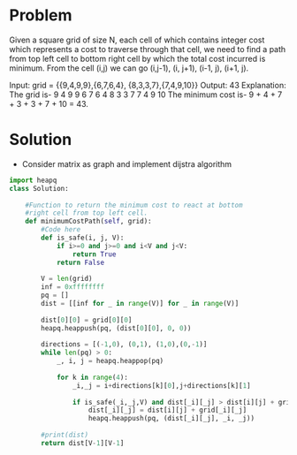 # Problem

Given a square grid of size N, each cell of which contains integer cost which represents a cost to traverse through that cell, we need to find a path from top left cell to bottom right cell by which the total cost incurred is minimum.
From the cell (i,j) we can go (i,j-1), (i, j+1), (i-1, j), (i+1, j).

Input: grid = {{9,4,9,9},{6,7,6,4},
{8,3,3,7},{7,4,9,10}}
Output: 43
Explanation: The grid is-
9 4 9 9
6 7 6 4
8 3 3 7
7 4 9 10
The minimum cost is-
9 + 4 + 7 + 3 + 3 + 7 + 10 = 43.

# Solution

- Consider matrix as graph and implement dijstra algorithm

```python
import heapq
class Solution:
    
    #Function to return the minimum cost to react at bottom
	#right cell from top left cell.
	def minimumCostPath(self, grid):
		#Code here
	    def is_safe(i, j, V):
	        if i>=0 and j>=0 and i<V and j<V:
	            return True
	        return False
	        
		V = len(grid)
		inf = 0xffffffff
		pq = []
		dist = [[inf for _ in range(V)] for _ in range(V)]
		
		dist[0][0] = grid[0][0]
		heapq.heappush(pq, (dist[0][0], 0, 0))
		
		directions = [(-1,0), (0,1), (1,0),(0,-1)]
        while len(pq) > 0:
            _, i, j = heapq.heappop(pq)
            
            for k in range(4):
                _i,_j = i+directions[k][0],j+directions[k][1]
                
                if is_safe(_i,_j,V) and dist[_i][_j] > dist[i][j] + grid[_i][_j]:
                    dist[_i][_j] = dist[i][j] + grid[_i][_j]
                    heapq.heappush(pq, (dist[_i][_j], _i, _j))
        
        #print(dist)
        return dist[V-1][V-1]
```